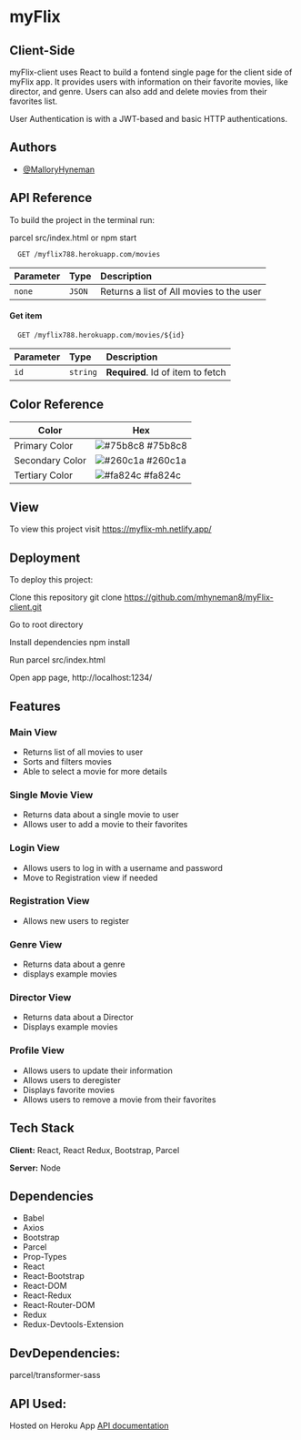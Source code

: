 
# myFlix
## Client-Side

myFlix-client uses React to build a fontend single page for the client side of myFlix app. It provides users with information on their favorite movies, like director, and genre. Users can also add and delete movies from their favorites list.

User Authentication is with a JWT-based and basic HTTP authentications.

## Authors

- [@MalloryHyneman](https://www.github.com/mhyneman8)

  
## API Reference

To build the project in the terminal run: 

parcel src/index.html
or
npm start

```http
  GET /myflix788.herokuapp.com/movies
```

| Parameter | Type     | Description                |
| :-------- | :------- | :------------------------- |
| `none` | `JSON` | Returns a list of All movies to the user |

#### Get item

```http
  GET /myflix788.herokuapp.com/movies/${id}
```

| Parameter | Type     | Description                       |
| :-------- | :------- | :-------------------------------- |
| `id`      | `string` | **Required**. Id of item to fetch |



  ## Color Reference

| Color             | Hex                                                                |
| ----------------- | ------------------------------------------------------------------ |
| Primary Color | ![#75b8c8](https://via.placeholder.com/10/75b8c8?text=+) #75b8c8 |
| Secondary Color | ![#260c1a](https://via.placeholder.com/10/260c1a?text=+) #260c1a |
| Tertiary Color | ![#fa824c](https://via.placeholder.com/10/fa824c?text=+) #fa824c |


## View

To view this project visit https://myflix-mh.netlify.app/

## Deployment
To deploy this project:

Clone this repository
git clone https://github.com/mhyneman8/myFlix-client.git

Go to root directory

Install dependencies
npm install


Run parcel src/index.html

Open app page, http://localhost:1234/
  
## Features

### Main View

- Returns list of all movies to user 
- Sorts and filters movies
- Able to select a movie for more details

### Single Movie View
- Returns data about a single movie to user
- Allows user to add a movie to their favorites

### Login View
- Allows users to log in with a username and password
- Move to Registration view if needed

### Registration View
- Allows new users to register

### Genre View
- Returns data about a genre
- displays example movies

### Director View
- Returns data about a Director
- Displays example movies

### Profile View
- Allows users to update their information
- Allows users to deregister
- Displays favorite movies
- Allows users to remove a movie from their favorites

  
## Tech Stack

**Client:** React, React Redux, Bootstrap, Parcel

**Server:** Node

  
## Dependencies
- Babel
- Axios
- Bootstrap
- Parcel
- Prop-Types
- React
- React-Bootstrap
- React-DOM
- React-Redux
- React-Router-DOM
- Redux
- Redux-Devtools-Extension

## DevDependencies:

parcel/transformer-sass


## API Used:

Hosted on Heroku App
[API documentation](https://mhyneman8.github.io/movie_api/)
